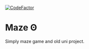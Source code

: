 [![CodeFactor](https://www.codefactor.io/repository/github/teschiopol/maze/badge)](https://www.codefactor.io/repository/github/teschiopol/maze)

# Maze ʘ

Simply maze game and old uni project.

